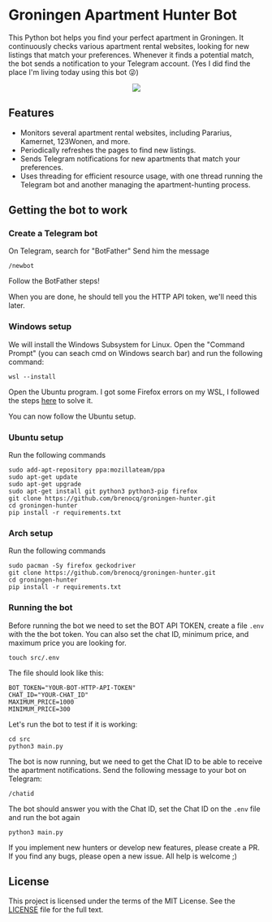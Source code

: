 # Groningen Apartment Hunter Bot

This Python bot helps you find your perfect apartment in Groningen. It continuously checks various apartment rental websites, looking for new listings that match your preferences. Whenever it finds a potential match, the bot sends a notification to your Telegram account. (Yes I did find the place I'm living today using this bot 😜)

<p align="center">
  <img src="https://github.com/brenocq/groningen-hunter/assets/17342434/6a83c8bc-a704-4d02-be39-b0df89974cc3">
</p>

## Features

- Monitors several apartment rental websites, including Pararius, Kamernet, 123Wonen, and more.
- Periodically refreshes the pages to find new listings.
- Sends Telegram notifications for new apartments that match your preferences.
- Uses threading for efficient resource usage, with one thread running the Telegram bot and another managing the apartment-hunting process.

## Getting the bot to work

### Create a Telegram bot
On Telegram, search for "BotFather"
Send him the message
```
/newbot
```
Follow the BotFather steps!

When you are done, he should tell you the HTTP API token, we'll need this later.

### Windows setup
We will install the Windows Subsystem for Linux. Open the "Command Prompt" (you can seach cmd on Windows search bar) and run the following command:

```
wsl --install
```

Open the Ubuntu program. I got some Firefox errors on my WSL, I followed the steps [here](https://askubuntu.com/questions/1444962/how-do-i-install-firefox-in-wsl-when-it-requires-snap-but-snap-doesnt-work) to solve it.


You can now follow the Ubuntu setup.

### Ubuntu setup
Run the following commands
```
sudo add-apt-repository ppa:mozillateam/ppa
sudo apt-get update
sudo apt-get upgrade
sudo apt-get install git python3 python3-pip firefox
git clone https://github.com/brenocq/groningen-hunter.git
cd groningen-hunter
pip install -r requirements.txt
```

### Arch setup
Run the following commands
```
sudo pacman -Sy firefox geckodriver
git clone https://github.com/brenocq/groningen-hunter.git
cd groningen-hunter
pip install -r requirements.txt
```

### Running the bot
Before running the bot we need to set the BOT API TOKEN, create a file `.env` with the the bot token. You can also set the chat ID, minimum price, and maximum price you are looking for.

```
touch src/.env
```

The file should look like this:
```
BOT_TOKEN="YOUR-BOT-HTTP-API-TOKEN"
CHAT_ID="YOUR-CHAT_ID"
MAXIMUM_PRICE=1000
MINIMUM_PRICE=300
```

Let's run the bot to test if it is working:

```
cd src
python3 main.py
```

The bot is now running, but we need to get the Chat ID to be able to receive the apartment notifications. Send the following message to your bot on Telegram:

```
/chatid
```

The bot should answer you with the Chat ID, set the Chat ID on the `.env` file and run the bot again

```
python3 main.py
```

If you implement new hunters or develop new features, please create a PR. If you find any bugs, please open a new issue. All help is welcome ;)

## License

This project is licensed under the terms of the MIT License. See the [LICENSE](LICENSE) file for the full text.
